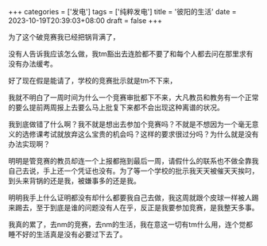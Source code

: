 +++
categories = ['发电']
tags = ['纯粹发电']
title = '彼阳的生活'
date = 2023-10-19T20:39:03+08:00
draft = false
+++

为了这个破竞赛我已经把锅背满了，

没有人告诉我应该怎么做，我tm豁出去连脸都不要了和每个人都去问在那里求有没有办法缓考。

好了现在假是能请了，学校的竞赛批示就是tm不下来，

我就不明白了一周时间为什么一个竞赛审批都下不来，大凡教员和教务有一个正常的要么提前两周报上去要么马上批复下来都不会出现这种离谱的状况。

我到底做错了什么啊？我不就是想出去参加个竞赛吗？不就是不想因为一个毫无意义的选修课考试就放弃这么宝贵的机会吗？这样的要求很过分吗？为什么就是没有办法实现啊？

明明是管竞赛的教员却连一个上报都拖到最后一周，请假什么的联系也不做全靠我自己去说，手上还一个凭证也没有。为了等一个学校的批示我天天被催天天挨叼，到头来背锅的还是我，被嫌事多的还是我。

明明我手上什么证明都没有却什么都要我自己去做，我这周就跟个皮球一样被人踢来踢去，至于到底是谁的问题没有人在乎，反正是我要参加竞赛，是我整天多事。

我真的累了，去nm的竞赛，去nm的生活，我在意这一切有tm什么用，连个觉都睡不好的生活真是没有必要过下去了。